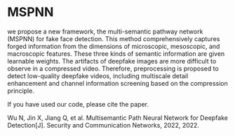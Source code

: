 # MSPNN

we propose a new framework, the multi-semantic pathway network (MSPNN) for fake face detection. This method comprehensively captures   forged information from the dimensions of microscopic, mesoscopic, and macroscopic features. These three kinds of semantic information are given learnable weights. The artifacts of deepfake images are more difficult to   observe in a compressed   video. Therefore,  preprocessing   is proposed to detect low-quality deepfake videos, including multiscale detail enhancement and channel information screening based on the compression principle.

If you have used our code, please cite the paper.

Wu N, Jin X, Jiang Q, et al. Multisemantic Path Neural Network for Deepfake Detection[J]. Security and Communication Networks, 2022, 2022.
